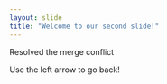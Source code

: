 ```yaml
---
layout: slide
title: "Welcome to our second slide!"
---
```

Resolved the merge conflict

Use the left arrow to go back!
